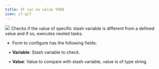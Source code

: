 ```yaml
---
title: IF var ne value THEN
icon: if.gif
---
```


<img src="/static/images/icons/if.gif" /> Checks if the value of specific stash variable is different from a defined value and if so, executes nested tasks.

* Form to configure has the following fields: <br />

&nbsp; &nbsp;• **Variable**: Stash variable to check. <br />

&nbsp; &nbsp;• **Value**: Value to compare with stash variable, value is of type string.
  

